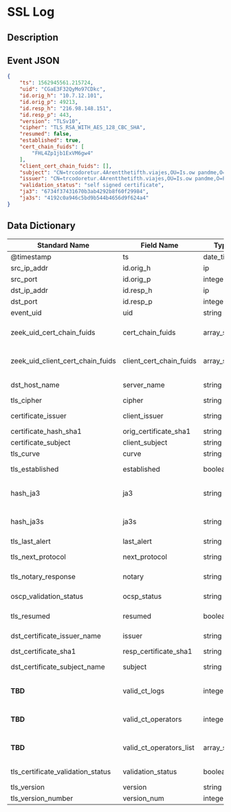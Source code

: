 # SSL Log

## Description

## Event JSON

```json
{
    "ts": 1562945561.215724,
    "uid": "CGaE3F32QyMo97CDkc",
    "id.orig_h": "10.7.12.101",
    "id.orig_p": 49213,
    "id.resp_h": "216.98.148.151",
    "id.resp_p": 443,
    "version": "TLSv10",
    "cipher": "TLS_RSA_WITH_AES_128_CBC_SHA",
    "resumed": false,
    "established": true,
    "cert_chain_fuids": [
        "FHL4Zp1jb1ExVM6gw4"
    ],
    "client_cert_chain_fuids": [],
    "subject": "CN=trcodoretur.4Arentthetifth.viajes,OU=Is.ow pandme,O=Pthemide Fteiosie PSU,L=Nicosia,C=CY",
    "issuer": "CN=trcodoretur.4Arentthetifth.viajes,OU=Is.ow pandme,O=Pthemide Fteiosie PSU,L=Nicosia,C=CY",
    "validation_status": "self signed certificate",
    "ja3": "6734f37431670b3ab4292b8f60f29984",
    "ja3s": "4192c0a946c5bd9b544b4656d9f624a4"
}
```

## Data Dictionary

|	        Standard Name       	|            Field Name             |       	    Type            	|   	    Description          	|	     Sample Value           	|
|	-------------------------------	|	-------------------------------	|	-------------------------------	|	-------------------------------	|	-------------------------------	|
|     @timestamp     |     ts               |     date_time     |        Timestamp of the beginning of the event in epoch format     |     `1562945561.215724`  |
|     src_ip_addr     |     id.orig_h     |     ip     |     The originating/source IP address     |     `10.7.12.101`     |
|     src_port     |     id.orig_p          |     integer     |       The originating/source port        |     `49213`     |
|     dst_ip_addr     |     id.resp_h     |     ip     |     The responding/destination IP address     |     `216.98.148.151`     |
|     dst_port     |     id.resp_p          |     integer     |       The responding/destination port        |     `443`     |
|     event_uid     |     uid     |     string     |     Unique ID for the connection.     |     `CGaE3F32QyMo97CDkc`     |
|     zeek_uid_cert_chain_fuids     |     cert_chain_fuids     |     array_string     |          present if base/protocols/ssl/files.bro is loaded An ordered vector of all certificate file unique IDs for the certificates offered by the server.   |   `[ "FHL4Zp1jb1ExVM6gw4" ]`  |
|     zeek_uid_client_cert_chain_fuids     |     client_cert_chain_fuids     |     array_string     |          present if base/protocols/ssl/files.bro is loaded An ordered vector of all certificate file unique IDs for the certificates offered by the client.   |   `[]`  |
|     dst_host_name     |     server_name     |     string     |     Value of the Server Name Indicator SSL/TLS extension. It indicates the server name that the client was requesting     |     ``     |
|     tls_cipher     |     cipher     |     string     |     SSL/TLS cipher suite that the server chose.   |   `TLS_RSA_WITH_AES_128_CBC_SHA` |
|     certificate_issuer     |     client_issuer     |     string     |   Subject of the signer of the X.509 certificate offered by the client.   |   ``  |
|     certificate_hash_sha1     |     orig_certificate_sha1     |     string     |     sha1 representation of the client's |     ``     |
|     certificate_subject     |     client_subject     |     string     |  Subject of the X.509 certificate offered by the server   |   ``  |
|     tls_curve     |     curve     |     string     |     Elliptic curve the server chose when using ECDH/ECDHE     |     ``     |
|     tls_established     |     established     |     boolean     | Flag to indicate if this ssl session has been established successfully, or if it was aborted during the handshake     |     `true`     |
|     hash_ja3     |     ja3     |     string     | JA3 hash of client ciphers and encryption info present if https://github.com/salesforce/ja3/blob/master/bro/ja3.bro is loaded     |   `6734f37431670b3ab4292b8f60f29984`  |
|     hash_ja3s     |     ja3s     |     string     | JA3 hash of server ciphers and encryption info present if https://github.com/salesforce/ja3/blob/master/bro/ja3s.bro.bro is loaded     |   `4192c0a946c5bd9b544b4656d9f624a4`  |
|     tls_last_alert     |     last_alert     |     string     |     Last alert that was seen during the connection.   |   `handshake_failure` |
|     tls_next_protocol     |     next_protocol     |     string     |  Next protocol the server chose using the application layer next protocol extension, if present.   |    `spdy/3.1`  |
|     tls_notary_response     |     notary     |     string     | A response from the ICSI certificate notary. present if policy/protocols/ssl/notary.bro is loaded|   ``  |
|     oscp_validation_status     |     ocsp_status     |     string     | Result of ocsp validation for this connection. present if policy/protocols/ssl/validate-ocsp.bro is loaded |   ``  |
|     tls_resumed     |     resumed     |     boolean     |     Flag to indicate if the session was resumed reusing the key material exchanged in an earlier connection     |     `false`     |
|     dst_certificate_issuer_name     |     issuer     |     string     | Subject of the signer of the X.509 certificate offered by the server. present if base/protocols/ssl/files.bro is loaded|   `CN=trcodoretur.4Arentthetifth.viajes,OU=Is.ow pandme,O=Pthemide Fteiosie PSU,L=Nicosia,C=CY`  |
|     dst_certificate_sha1     |     resp_certificate_sha1     |     string     |     sha1 representation of the server's certificate |     ``     |
|     dst_certificate_subject_name     |     subject     |     string     | Subject of the X.509 certificate offered by the server. present if base/protocols/ssl/files.bro is loaded |   `CN=trcodoretur.4Arentthetifth.viajes,OU=Is.ow pandme,O=Pthemide Fteiosie PSU,L=Nicosia,C=CY`  |
|     **TBD**     |     valid_ct_logs     |     integer     | Number of different Logs for which valid SCTs were encountered in the connection. present if policy/protocols/ssl/validate-sct.bro is loaded |   ``  |
|     **TBD**     |     valid_ct_operators     |     integer     | Number of different Log operators of which valid SCTs were encountered in the connection. present if policy/protocols/ssl/validate-sct.bro is loaded   |   ``  |
|     **TBD**     |     valid_ct_operators_list     |     array_string     | List of operators for which valid SCTs were encountered in the connection. present if policy/protocols/ssl/validate-sct.bro is loaded |   ``  |
|     tls_certificate_validation_status     |     validation_status     |     boolean     | Result of certificate validation for this connection. present if policy/protocols/ssl/validate-certs.bro is loaded | `self signed certificate` |
|     tls_version     |     version     |     string     |     SSL/TLS version that the server chose.   |   `TLSv10`   |
|     tls_version_number     |     version_num     |     integer     |     Numeric SSL/TLS version that the server chose     |     ``     |